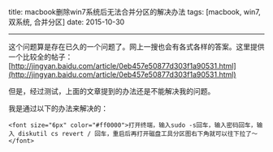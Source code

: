 title: macbook删除win7系统后无法合并分区的解决办法
tags: [macbook, win7, 双系统, 合并分区]
date: 2015-10-30

----

这个问题算是存在已久的一个问题了。网上一搜也会有各式各样的答案。这里提供一个比较全的帖子：[http://jingyan.baidu.com/article/0eb457e50877d303f1a90531.html](http://jingyan.baidu.com/article/0eb457e50877d303f1a90531.html)

但是，经过测试，上面的文章提到的办法还是不能解决我的问题。



我是通过以下的办法来解决的：
	
	<font size="6px" color="#ff0000">打开终端，输入sudo -s回车，输入密码回车，输入 diskutil cs revert / 回车，重启后再打开磁盘工具分区图右下角就可以往下拉了～</font>
	

